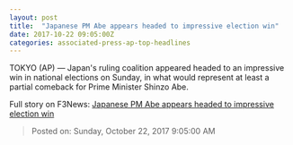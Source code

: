```yaml
---
layout: post
title:  "Japanese PM Abe appears headed to impressive election win"
date: 2017-10-22 09:05:00Z
categories: associated-press-ap-top-headlines
---
```


TOKYO (AP) — Japan's ruling coalition appeared headed to an impressive win in national elections on Sunday, in what would represent at least a partial comeback for Prime Minister Shinzo Abe.


Full story on F3News: [Japanese PM Abe appears headed to impressive election win](http://www.f3nws.com/n/2ajzrC)

> Posted on: Sunday, October 22, 2017 9:05:00 AM
